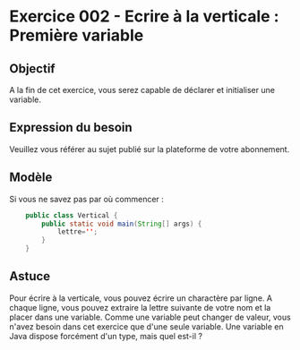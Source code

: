 # Exercice 002 - Ecrire à la verticale : Première variable

## Objectif
A la fin de cet exercice, vous serez capable de déclarer et initialiser une variable.

## Expression du besoin
Veuillez vous référer au sujet publié sur la plateforme de votre abonnement.

## Modèle
Si vous ne savez pas par où commencer :

```java
    public class Vertical {
        public static void main(String[] args) {
            lettre='';
        }
    }
```

## Astuce
Pour écrire à la verticale, vous pouvez écrire un charactère par ligne.
A chaque ligne, vous pouvez extraire la lettre suivante de votre nom et la placer dans une variable. 
Comme une variable peut changer de valeur, vous n'avez besoin dans cet exercice que d'une seule variable.
Une variable en Java dispose forcément d'un type, mais quel est-il ?

